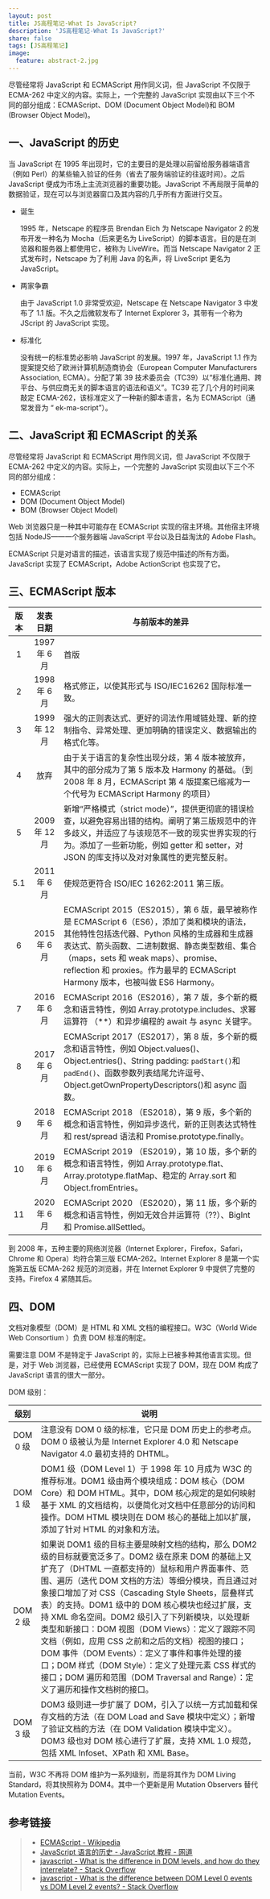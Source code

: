 ```yaml
---
layout: post
title: JS高程笔记-What Is JavaScript?
description: 'JS高程笔记-What Is JavaScript?'
share: false
tags: [JS高程笔记]
image:
  feature: abstract-2.jpg
---
```


尽管经常将 JavaScript 和 ECMAScript 用作同义词，但 JavaScript 不仅限于 ECMA-262 中定义的内容。实际上，一个完整的 JavaScript 实现由以下三个不同的部分组成：ECMAScript、DOM (Document Object Model)和 BOM (Browser Object Model)。

## 一、JavaScript 的历史

当 JavaScript 在 1995 年出现时，它的主要目的是处理以前留给服务器端语言（例如 Perl）的某些输入验证的任务（省去了服务端验证的往返时间）。之后 JavaScript 便成为市场上主流浏览器的重要功能。JavaScript 不再局限于简单的数据验证，现在可以与浏览器窗口及其内容的几乎所有方面进行交互。

- 诞生

  1995 年，Netscape 的程序员 Brendan Eich 为 Netscape Navigator 2 的发布开发一种名为 Mocha（后来更名为 LiveScript）的脚本语言。目的是在浏览器和服务器上都使用它，被称为 LiveWire。而当 Netscape Navigator 2 正式发布时，Netscape 为了利用 Java 的名声，将 LiveScript 更名为 JavaScript。

- 两家争霸

  由于 JavaScript 1.0 非常受欢迎，Netscape 在 Netscape Navigator 3 中发布了 1.1 版。不久之后微软发布了 Internet Explorer 3，其带有一个称为 JScript 的 JavaScript 实现。

- 标准化

  没有统一的标准势必影响 JavaScript 的发展。1997 年，JavaScript 1.1 作为提案提交给了欧洲计算机制造商协会（European Computer Manufacturers Association, ECMA）。分配了第 39 技术委员会（TC39）以“标准化通用、跨平台、与供应商无关的脚本语言的语法和语义”。TC39 花了几个月的时间来敲定 ECMA-262，该标准定义了一种新的脚本语言，名为 ECMAScript（通常发音为 “ ek-ma-script”）。

## 二、JavaScript 和 ECMAScript 的关系

尽管经常将 JavaScript 和 ECMAScript 用作同义词，但 JavaScript 不仅限于 ECMA-262 中定义的内容。实际上，一个完整的 JavaScript 实现由以下三个不同的部分组成：

- ECMAScript
- DOM (Document Object Model)
- BOM (Browser Object Model)

Web 浏览器只是一种其中可能存在 ECMAScript 实现的宿主环境。其他宿主环境包括 NodeJS——一个服务器端 JavaScript 平台以及日益淘汰的 Adobe Flash。

ECMAScript 只是对语言的描述，该语言实现了规范中描述的所有方面。JavaScript 实现了 ECMAScript，Adobe ActionScript 也实现了它。

## 三、ECMAScript 版本

<div class="table-wrapper" markdown="block">

| 版本 |   发表日期    | 与前版本的差异                                                                                                                                                                                                                                                                                                     |
| :--: | :-----------: | ------------------------------------------------------------------------------------------------------------------------------------------------------------------------------------------------------------------------------------------------------------------------------------------------------------------ |
|  1   | 1997 年 6 月  | 首版                                                                                                                                                                                                                                                                                                               |
|  2   | 1998 年 6 月  | 格式修正，以使其形式与 ISO/IEC16262 国际标准一致。                                                                                                                                                                                                                                                                 |
|  3   | 1999 年 12 月 | 强大的正则表达式、更好的词法作用域链处理、新的控制指令、异常处理、更加明确的错误定义、数据输出的格式化等。                                                                                                                                                                                                         |
|  4   |     放弃      | 由于关于语言的复杂性出现分歧，第 4 版本被放弃，其中的部分成为了第 5 版本及 Harmony 的基础。（到 2008 年 8 月，ECMAScript 第 4 版提案已缩减为一个代号为 ECMAScript Harmony 的项目）                                                                                                                                 |
|  5   | 2009 年 12 月 | 新增“严格模式（strict mode）”，提供更彻底的错误检查，以避免容易出错的结构。阐明了第三版规范中的许多歧义，并适应了与该规范不一致的现实世界实现的行为。添加了一些新功能，例如 getter 和 setter，对 JSON 的库支持以及对对象属性的更完整反射。                                                                         |
| 5.1  | 2011 年 6 月  | 使规范更符合 ISO/IEC 16262:2011 第三版。                                                                                                                                                                                                                                                                           |
|  6   | 2015 年 6 月  | ECMAScript 2015（ES2015），第 6 版，最早被称作是 ECMAScript 6（ES6），添加了类和模块的语法，其他特性包括迭代器、Python 风格的生成器和生成器表达式、箭头函数、二进制数据、静态类型数组、集合（maps，sets 和 weak maps）、promise、reflection 和 proxies。作为最早的 ECMAScript Harmony 版本，也被叫做 ES6 Harmony。 |
|  7   | 2016 年 6 月  | ECMAScript 2016（ES2016），第 7 版，多个新的概念和语言特性，例如 Array.prototype.includes、求幂运算符 （\*\*）和异步编程的 await 与 async 关键字。                                                                                                                                                                 |
|  8   | 2017 年 6 月  | ECMAScript 2017（ES2017），第 8 版，多个新的概念和语言特性，例如 Object.values()、Object.entries()、String padding: `padStart()`和`padEnd()`、函数参数列表结尾允许逗号、Object.getOwnPropertyDescriptors()和 async 函数。                                                                                          |
|  9   | 2018 年 6 月  | ECMAScript 2018 （ES2018），第 9 版，多个新的概念和语言特性，例如异步迭代，新的正则表达式特性和 rest/spread 语法和 Promise.prototype.finally。                                                                                                                                                                     |
|  10  | 2019 年 6 月  | ECMAScript 2019 （ES2019），第 10 版，多个新的概念和语言特性，例如 Array.prototype.flat、Array.prototype.flatMap、稳定的 Array.sort 和 Object.fromEntries。                                                                                                                                                        |
|  11  | 2020 年 6 月  | ECMAScript 2020 （ES2020），第 11 版，多个新的概念和语言特性，例如无效合并运算符（??）、BigInt 和 Promise.allSettled。                                                                                                                                                                                             |

</div>

到 2008 年，五种主要的网络浏览器（Internet Explorer，Firefox，Safari，Chrome 和 Opera）均符合第三版 ECMA-262。Internet Explorer 8 是第一个实施第五版 ECMA-262 规范的浏览器，并在 Internet Explorer 9 中提供了完整的支持。Firefox 4 紧随其后。

## 四、DOM

文档对象模型（DOM）是 HTML 和 XML 文档的编程接口。W3C（World Wide Web Consortium ）负责 DOM 标准的制定。

需要注意 DOM 不是特定于 JavaScript 的，实际上已被多种其他语言实现。但是，对于 Web 浏览器，已经使用 ECMAScript 实现了 DOM，现在 DOM 构成了 JavaScript 语言的很大一部分。

DOM 级别：

<div class="table-wrapper" markdown="block">

|   级别   | 说明                                                                                                                                                                                                                                                                                                                                                                                                                                                                                                                                                                                                                                                           |
| :------: | -------------------------------------------------------------------------------------------------------------------------------------------------------------------------------------------------------------------------------------------------------------------------------------------------------------------------------------------------------------------------------------------------------------------------------------------------------------------------------------------------------------------------------------------------------------------------------------------------------------------------------------------------------------- |
| DOM 0 级 | 注意没有 DOM 0 级的标准，它只是 DOM 历史上的参考点。DOM 0 级被认为是 Internet Explorer 4.0 和 Netscape Navigator 4.0 最初支持的 DHTML。                                                                                                                                                                                                                                                                                                                                                                                                                                                                                                                        |
| DOM 1 级 | DOM1 级（DOM Level 1）于 1998 年 10 月成为 W3C 的推荐标准。DOM1 级由两个模块组成：DOM 核心（DOM Core）和 DOM HTML。其中，DOM 核心规定的是如何映射基于 XML 的文档结构，以便简化对文档中任意部分的访问和操作。DOM HTML 模块则在 DOM 核心的基础上加以扩展，添加了针对 HTML 的对象和方法。                                                                                                                                                                                                                                                                                                                                                                         |
| DOM 2 级 | 如果说 DOM1 级的目标主要是映射文档的结构，那么 DOM2 级的目标就要宽泛多了。DOM2 级在原来 DOM 的基础上又扩充了（DHTML 一直都支持的）鼠标和用户界面事件、范围、遍历（迭代 DOM 文档的方法）等细分模块，而且通过对象接口增加了对 CSS（Cascading Style Sheets，层叠样式表）的支持。DOM1 级中的 DOM 核心模块也经过扩展，支持 XML 命名空间。DOM2 级引入了下列新模块，以处理新类型和新接口：DOM 视图（DOM Views）：定义了跟踪不同文档（例如，应用 CSS 之前和之后的文档）视图的接口；DOM 事件（DOM Events）：定义了事件和事件处理的接口；DOM 样式（DOM Style）：定义了处理元素 CSS 样式的接口；DOM 遍历和范围（DOM Traversal and Range）：定义了遍历和操作文档树的接口。 |
| DOM 3 级 | DOM3 级则进一步扩展了 DOM，引入了以统一方式加载和保存文档的方法（在 DOM Load and Save 模块中定义）；新增了验证文档的方法（在 DOM Validation 模块中定义）。DOM3 级也对 DOM 核心进行了扩展，支持 XML 1.0 规范，包括 XML Infoset、XPath 和 XML Base。                                                                                                                                                                                                                                                                                                                                                                                                             |

</div>

当前，W3C 不再将 DOM 维护为一系列级别，而是将其作为 DOM Living Standard，将其快照称为 DOM4。其中一个更新是用 Mutation Observers 替代 Mutation Events。

## 参考链接

> - [ECMAScript \- Wikipedia](https://en.wikipedia.org/wiki/ECMAScript)
> - [JavaScript 语言的历史 \- JavaScript 教程 \- 网道](https://wangdoc.com/javascript/basic/history.html)
> - [javascript \- What is the difference in DOM levels, and how do they interrelate? \- Stack Overflow](https://stackoverflow.com/questions/20334072/what-is-the-difference-in-dom-levels-and-how-do-they-interrelate)
> - [javascript \- What is the difference between DOM Level 0 events vs DOM Level 2 events? \- Stack Overflow](https://stackoverflow.com/questions/5642659/what-is-the-difference-between-dom-level-0-events-vs-dom-level-2-events)
